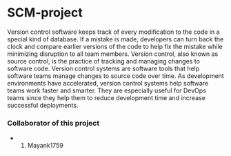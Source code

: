 # SCM-project
Version control software keeps track of every modification to the code in a special kind of database.
If a mistake is made, developers can turn back the clock and compare earlier versions of the code to help fix the mistake while minimizing disruption to all team members.
Version control, also known as source control, is the practice of tracking and managing changes to software code.
Version control systems are software tools that help software teams manage changes to source code over time.
As development environments have accelerated, version control systems help software teams work faster and smarter.
They are especially useful for DevOps teams since they help them to reduce development time and increase successful deployments.


### Collaborator of this project
+ 1. Mayank1759
